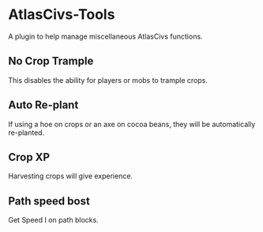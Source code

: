 # AtlasCivs-Tools
A plugin to help manage miscellaneous AtlasCivs functions.

## No Crop Trample
This disables the ability for players or mobs to trample crops.

## Auto Re-plant
If using a hoe on crops or an axe on cocoa beans, they will be automatically re-planted.

## Crop XP
Harvesting crops will give experience.

## Path speed bost
Get Speed I on path blocks.
